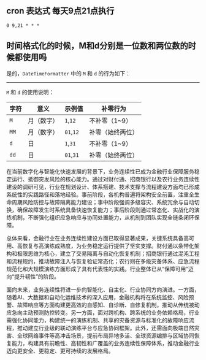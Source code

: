 ## cron 表达式 每天9点21点执行

<pre><div class="bg-black rounded-md"><div class="p-4 overflow-y-auto"><code class="!whitespace-pre hljs language-plaintext">0 9,21 * * *
</code></div></div></pre>

## 时间格式化的时候，M和d分别是一位数和两位数的时候都使用吗

是的，`DateTimeFormatter` 中的 `M` 和 `d` 的行为如下：

---

`M` 和 `d` 的使用说明：

| 字符   | 意义       | 示例值        | 补零行为         |
| ------ | ---------- | ------------- | ---------------- |
| `M`  | 月（数字） | `1`,`12`  | 不补零（1~9）    |
| `MM` | 月（数字） | `01`,`12` | 补零（始终两位） |
| `d`  | 日         | `1`,`31`  | 不补零（1~9）    |
| `dd` | 日         | `01`,`31` | 补零（始终两位） |


在当前数字化与智能化快速发展的背景下，业务连续性已成为金融行业保障服务稳定运行、抵御突发风险的核心能力。通过对财付通、招商银行以及农行业务连续性建设的调研可见，行业在规划设计、体系搭建、技术支撑与流程建设方面均已形成系统性的实践路径和落地经验。事前阶段，各机构普遍将架构安全前置，注重全生命周期风险防控与故障隔离能力建设；事中阶段强调多级容灾、系统冗余与自动切换，确保故障发生时系统具备快速恢复能力；事后阶段则通过常态化、实战化的演练机制，不断强化组织应急响应与协同处置能力，从机制到团队实现全链条闭环保障。

总体来看，金融行业在业务连续性建设方面已取得显著成果，关键系统具备高可用、高恢复与高演练成熟度，为业务稳定运行提供了坚实支撑。财付通以条带化架构和极限思维为核心，建立了交易隔离与自动化恢复机制；招商银行通过混沌工程和流程规约，推动故障注入与恢复验证常态化；农行则在多级灾备体系、应急流程规范化和大规模演练方面形成了具有代表性的实践。行业整体已从“保障可用”迈向“提升韧性”的阶段。

面向未来，业务连续性将进一步向智能化、自主化、行业协同方向演进。一方面，随着AI、大数据和自动化运维技术的深入应用，金融机构将在系统监控、风险预警、故障响应等方面构建更高效的自感知、自诊断、自修复机制，推动从传统被动应急向主动预测防控转变。另一方面，面对跨机构、跨系统的业务依赖格局，行业需强化协同能力，构建统一的演练机制、共享的灾备资源与标准化的故障响应流程，推动建立行业级的联动演练平台与应急协同框架。此外，还需面向极端自然灾害、全球网络事件等高冲击场景，提前布局异地多活、全球资源编排与区域协同恢复能力，构建具有前瞻性、高韧性和广覆盖的业务连续性保障体系，推动金融行业迈向更安全、更稳定、更可持续的发展格局。
